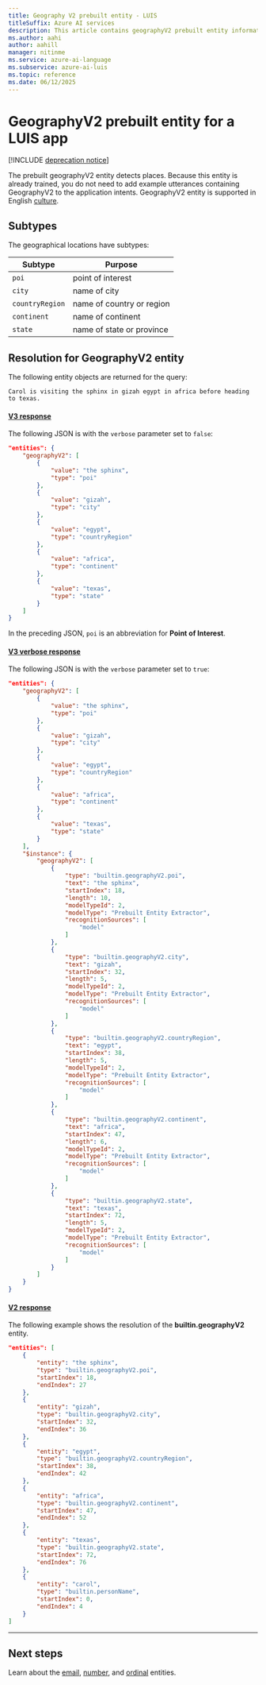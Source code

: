 ```yaml
---
title: Geography V2 prebuilt entity - LUIS
titleSuffix: Azure AI services
description: This article contains geographyV2 prebuilt entity information in Language Understanding (LUIS).
ms.author: aahi
author: aahill
manager: nitinme
ms.service: azure-ai-language
ms.subservice: azure-ai-luis
ms.topic: reference
ms.date: 06/12/2025
---
```


# GeographyV2 prebuilt entity for a LUIS app

[!INCLUDE [deprecation notice](./includes/deprecation-notice.md)]

The prebuilt geographyV2 entity detects places. Because this entity is already trained, you do not need to add example utterances containing GeographyV2 to the application intents. GeographyV2 entity is supported in English [culture](luis-reference-prebuilt-entities.md).

## Subtypes
The geographical locations have subtypes:

|Subtype|Purpose|
|--|--|
|`poi`|point of interest|
|`city`|name of city|
|`countryRegion`|name of country or region|
|`continent`|name of continent|
|`state`|name of state or province|


## Resolution for GeographyV2 entity

The following entity objects are returned for the query:

`Carol is visiting the sphinx in gizah egypt in africa before heading to texas.`

#### [V3 response](#tab/V3)

The following JSON is with the `verbose` parameter set to `false`:

```json
"entities": {
    "geographyV2": [
        {
            "value": "the sphinx",
            "type": "poi"
        },
        {
            "value": "gizah",
            "type": "city"
        },
        {
            "value": "egypt",
            "type": "countryRegion"
        },
        {
            "value": "africa",
            "type": "continent"
        },
        {
            "value": "texas",
            "type": "state"
        }
    ]
}
```

In the preceding JSON, `poi` is an abbreviation for **Point of Interest**.

#### [V3 verbose response](#tab/V3-verbose)

The following JSON is with the `verbose` parameter set to `true`:

```json
"entities": {
    "geographyV2": [
        {
            "value": "the sphinx",
            "type": "poi"
        },
        {
            "value": "gizah",
            "type": "city"
        },
        {
            "value": "egypt",
            "type": "countryRegion"
        },
        {
            "value": "africa",
            "type": "continent"
        },
        {
            "value": "texas",
            "type": "state"
        }
    ],
    "$instance": {
        "geographyV2": [
            {
                "type": "builtin.geographyV2.poi",
                "text": "the sphinx",
                "startIndex": 18,
                "length": 10,
                "modelTypeId": 2,
                "modelType": "Prebuilt Entity Extractor",
                "recognitionSources": [
                    "model"
                ]
            },
            {
                "type": "builtin.geographyV2.city",
                "text": "gizah",
                "startIndex": 32,
                "length": 5,
                "modelTypeId": 2,
                "modelType": "Prebuilt Entity Extractor",
                "recognitionSources": [
                    "model"
                ]
            },
            {
                "type": "builtin.geographyV2.countryRegion",
                "text": "egypt",
                "startIndex": 38,
                "length": 5,
                "modelTypeId": 2,
                "modelType": "Prebuilt Entity Extractor",
                "recognitionSources": [
                    "model"
                ]
            },
            {
                "type": "builtin.geographyV2.continent",
                "text": "africa",
                "startIndex": 47,
                "length": 6,
                "modelTypeId": 2,
                "modelType": "Prebuilt Entity Extractor",
                "recognitionSources": [
                    "model"
                ]
            },
            {
                "type": "builtin.geographyV2.state",
                "text": "texas",
                "startIndex": 72,
                "length": 5,
                "modelTypeId": 2,
                "modelType": "Prebuilt Entity Extractor",
                "recognitionSources": [
                    "model"
                ]
            }
        ]
    }
}
```
#### [V2 response](#tab/V2)

The following example shows the resolution of the **builtin.geographyV2** entity.

```json
"entities": [
    {
        "entity": "the sphinx",
        "type": "builtin.geographyV2.poi",
        "startIndex": 18,
        "endIndex": 27
    },
    {
        "entity": "gizah",
        "type": "builtin.geographyV2.city",
        "startIndex": 32,
        "endIndex": 36
    },
    {
        "entity": "egypt",
        "type": "builtin.geographyV2.countryRegion",
        "startIndex": 38,
        "endIndex": 42
    },
    {
        "entity": "africa",
        "type": "builtin.geographyV2.continent",
        "startIndex": 47,
        "endIndex": 52
    },
    {
        "entity": "texas",
        "type": "builtin.geographyV2.state",
        "startIndex": 72,
        "endIndex": 76
    },
    {
        "entity": "carol",
        "type": "builtin.personName",
        "startIndex": 0,
        "endIndex": 4
    }
]
```
* * *

## Next steps



Learn about the [email](luis-reference-prebuilt-email.md), [number](luis-reference-prebuilt-number.md), and [ordinal](luis-reference-prebuilt-ordinal.md) entities.

